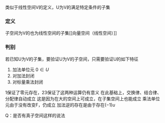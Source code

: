 类似于线性空间V的定义，U为V的满足特定条件的子集
### 定义
子空间为V的也为线性空间的子集[[向量空间（线性空间）]]
### 判别
若已知U为V的子集，要验证U为V的子空间，只需要验证U的如下特征
1. 加法单位元 $0\in U$
2. 对加法封闭
3. 对标量乘法封闭

1保证了零元存在，23保证了这两种运算仍有意义
在此基础上，交换律、结合律、分配律自动成立
这是因为在大的空间上可成立，在子集空间上也能成立
乘法单位元由于没有改变F，仍成立
加法逆的存在是由于存在$(-1)u$

Q：是否有真子空间这样的说法


